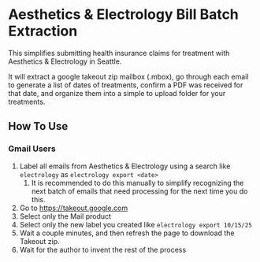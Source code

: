 # Aesthetics & Electrology Bill Batch Extraction

This simplifies submitting health insurance claims for treatment with Aesthetics & Electrology in Seattle.

It will extract a google takeout zip mailbox (.mbox), go through each email to generate a list of dates of treatments, confirm a PDF was received for that date, and organize them into a simple to upload folder for your treatments.

## How To Use

### Gmail Users

1. Label all emails from Aesthetics & Electrology using a search like `electrology` as `electrology export <date>`
   1. It is recommended to do this manually to simplify recognizing the next batch of emails that need processing for the next time you do this.
2. Go to <https://takeout.google.com>
3. Select only the Mail product
4. Select only the new label you created like `electrology export 10/15/25`
5. Wait a couple minutes, and then refresh the page to download the Takeout zip.
6. Wait for the author to invent the rest of the process
